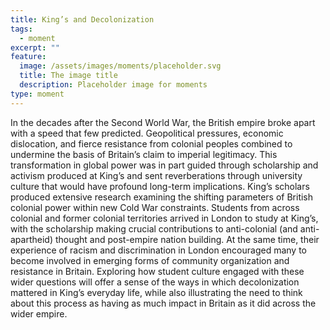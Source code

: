 ```yaml
---
title: King’s and Decolonization
tags:
  - moment
excerpt: ""
feature:
  image: /assets/images/moments/placeholder.svg
  title: The image title
  description: Placeholder image for moments
type: moment
---
```


In the decades after the Second World War, the British empire broke apart with a speed that few predicted. Geopolitical pressures, economic dislocation, and fierce resistance from colonial peoples combined to undermine the basis of Britain’s claim to imperial legitimacy. This transformation in global power was in part guided through scholarship and activism produced at King’s and sent reverberations through university culture that would have profound long-term implications. King’s scholars produced extensive research examining the shifting parameters of British colonial power within new Cold War constraints. Students from across colonial and former colonial territories arrived in London to study at King’s, with the scholarship making crucial contributions to anti-colonial (and anti-apartheid) thought and post-empire nation building. At the same time, their experience of racism and discrimination in London encouraged many to become involved in emerging forms of community organization and resistance in Britain. Exploring how student culture engaged with these wider questions will offer a sense of the ways in which decolonization mattered in King’s everyday life, while also illustrating the need to think about this process as having as much impact in Britain as it did across the wider empire.
